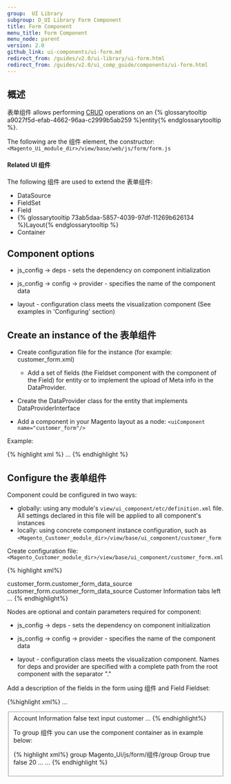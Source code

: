 ```yaml
---
group:  UI Library
subgroup: D_UI Library Form Component
title: Form Component
menu_title: Form Component
menu_node: parent
version: 2.0
github_link: ui-components/ui-form.md
redirect_from: /guides/v2.0/ui-library/ui-form.html
redirect_from: /guides/v2.0/ui_comp_guide/components/ui-form.html
---
```


## 概述
表单组件 allows performing <a href="https://en.wikipedia.org/wiki/Create,_read,_update_and_delete">CRUD</a> operations on an {% glossarytooltip a9027f5d-efab-4662-96aa-c2999b5ab259 %}entity{% endglossarytooltip %}. 

The following are the 组件 element, the constructor: `<Magento_Ui_module_dir>/view/base/web/js/form/form.js`

<h4>Related UI 组件</h4>

The following 组件 are used to extend the 表单组件:

* DataSource
* FieldSet
* Field
* {% glossarytooltip 73ab5daa-5857-4039-97df-11269b626134 %}Layout{% endglossarytooltip %}
* Container

## Component options

* js_config -> deps - sets the dependency on component initialization
 
* js_config -> config -> provider - specifies the name of the component data
 
* layout - configuration class meets the visualization component
    (See examples in 'Configuring' section)

## Create an instance of the 表单组件

* Create configuration file for the instance (for example: customer_form.xml)

    * Add a set of fields (the Fieldset component with the component of the Field) for entity or to implement the upload of Meta info in the DataProvider. 
* Create the DataProvider class for the entity that implements DataProviderInterface
* Add a component in your Magento layout as a node: `<uiComponent name="customer_form"/>`

Example:

{% highlight xml %}
<page xmlns:xsi="http://www.w3.org/2001/XMLSchema-instance" xsi:noNamespaceSchemaLocation="urn:magento:framework:View/Layout/etc/page_configuration.xsd">
    <body>
        <referenceContainer name="content">
            ...
            <uiComponent name="customer_form"/>
        </referenceContainer>
    </body>
</page>
{% endhighlight %}
 
## Configure the 表单组件

Component could be configured in two ways:

* globally: using any module's `view/ui_component/etc/definition.xml` file. All settings declared in this file will be applied to all component's instances
* locally: using concrete component instance configuration, such as `<Magento_Customer_module_dir>/view/base/ui_component/customer_form`

Create configuration file: `<Magento_Customer_module_dir>/view/base/ui_component/customer_form.xml`

{% highlight xml%}
<form xmlns:xsi="http://www.w3.org/2001/XMLSchema-instance" xsi:noNamespaceSchemaLocation="urn:magento:module:Magento_Ui:etc/ui_configuration.xsd">
    <argument name="data" xsi:type="array">
        <item name="js_config" xsi:type="array">
            <item name="config" xsi:type="array">
                <item name="provider" xsi:type="string">customer_form.customer_form_data_source</item>
            </item>
            <item name="deps" xsi:type="string">customer_form.customer_form_data_source</item>
        </item>
        <item name="label" xsi:type="string" translate="true">Customer Information</item>
        <item name="layout" xsi:type="array">
            <item name="type" xsi:type="string">tabs</item>
            <item name="navContainerName" xsi:type="string">left</item>
        </item>
...
{% endhighlight%}

Nodes are optional and contain parameters required for component:

* js_config -> deps - sets the dependency on component initialization

* js_config -> config -> provider - specifies the name of the component data

* layout - configuration class meets the visualization component. Names for deps and provider are specified with a complete path from the root component with the separator "."

Add a description of the fields in the form using 组件 and Field Fieldset:

{%highlight xml%}
...
<fieldset name="customer">
   <argument name="data" xsi:type="array">
       <item name="config" xsi:type="array">
           <item name="label" xsi:type="string" translate="true">Account Information</item>
       </item>
   </argument>
   <field name="entity_id">
       <argument name="data" xsi:type="array">
               <item name="config" xsi:type="array">
               <item name="visible" xsi:type="boolean">false</item>
               <item name="dataType" xsi:type="string">text</item>
               <item name="formElement" xsi:type="string">input</item>
               <item name="source" xsi:type="string">customer</item>
           </item>
        </argument>
    </field>
…
{% endhighlight%}

To group 组件 you can use the component container as in example below:

{% highlight xml%}
<container name="container_group">
    <argument name="data" xsi:type="array">
        <item name="type" xsi:type="string">group</item>
        <item name="js_config" xsi:type="array">
            <item name="component" xsi:type="string">Magento_Ui/js/form/组件/group</item>
        </item>
        <item name="config" xsi:type="array">
            <item name="label" xsi:type="string" translate="true">Group</item>
            <item name="required" xsi:type="boolean">true</item>
            <item name="dataScope" xsi:type="boolean">false</item>
            <item name="sortOrder" xsi:type="number">20</item>
        </item>
    </argument>
    <field name="group_id">
    ...
    </field>
    <field name="disable_auto_group_change">
    ...
    </field>
</container>
{% endhighlight %}
